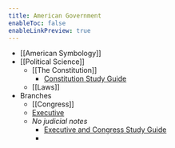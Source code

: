 ```yaml
---
title: American Government
enableToc: false
enableLinkPreview: true
---
```


- [[American Symbology]]
- [[Political Science]]
	- [[The Constitution]]
		- [Constitution Study Guide](notes/Spring%202023/American%20Government/Constitution%20Study%20Guide.md)
	- [[Laws]]
- Branches
	- [[Congress]]
	- [Executive](notes/Spring%202023/American%20Government/Executive.md)
	- *No judicial notes*
		- [Executive and Congress Study Guide](notes/Spring%202023/American%20Government/Executive%20and%20Congress%20Study%20Guide.md)
		- 